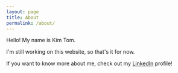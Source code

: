 ```yaml
---
layout: page
title: About
permalink: /about/
---
```


<p>Hello! My name is Kim Tom.</p>

<p>I'm still working on this website, so that's it for now.</p>

<p>If you want to know more about me, check out my <a href="https://linkedin.com/in/{{site.linkedin}}" target="_blank">LinkedIn</a> profile!</p>